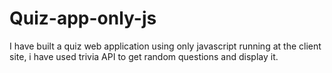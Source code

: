 # Quiz-app-only-js
I have built a quiz web application using only javascript running at the client site, i have used trivia API to get random questions and display it.
